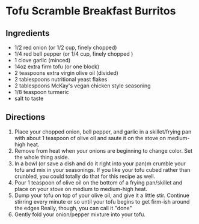 # Tofu Scramble Breakfast Burritos

## Ingredients
- 1/2 red onion (or 1/2 cup, finely chopped)
- 1/4 red bell pepper (or 1/4 cup, finely chopped )
- 1 clove garlic (minced)
- 14oz extra firm tofu (or one block)
- 2 teaspoons extra virgin olive oil (divided)
- 2 tablespoons nutritional yeast flakes
- 2 tablespoons McKay's vegan chicken style seasoning
- 1/8 teaspoon turmeric
- salt to taste

## Directions
1. Place your chopped onion, bell pepper, and garlic in a skillet/frying pan with about 1 teaspoon of olive oil and saute it on the stove on medium-high heat. 
2. Remove from heat when your onions are beginning to change color. Set the whole thing aside.
3. In a bowl (or save a dish and do it right into your pan)m crumble your tofu and mix in your seasonings. If you like your tofu cubed rather than crunbled, you could totally do that for this recipe as well. 
4. Pour 1 teaspoon of olive oil on the bottom of a frying pan/skillet and place on your stove on medium to medium-high heat. 
5. Dump your tofu on top of your olive oil, and give it a little stir. 
Continue stirring every minute or so until your tofu begins to get firm-ish around the edges Really, though, you can call it "done"
6. Gently fold your onion/pepper mixture into your tofu.
